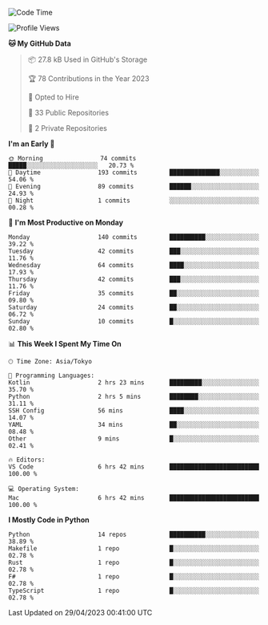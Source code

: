 <!--START_SECTION:waka-->
![Code Time](http://img.shields.io/badge/Code%20Time-648%20hrs%2015%20mins-blue)

![Profile Views](http://img.shields.io/badge/Profile%20Views-0-blue)

**🐱 My GitHub Data** 

> 📦 27.8 kB Used in GitHub's Storage 
 > 
> 🏆 78 Contributions in the Year 2023
 > 
> 💼 Opted to Hire
 > 
> 📜 33 Public Repositories 
 > 
> 🔑 2 Private Repositories 
 > 
**I'm an Early 🐤** 

```text
🌞 Morning                74 commits          █████░░░░░░░░░░░░░░░░░░░░   20.73 % 
🌆 Daytime                193 commits         ██████████████░░░░░░░░░░░   54.06 % 
🌃 Evening                89 commits          ██████░░░░░░░░░░░░░░░░░░░   24.93 % 
🌙 Night                  1 commits           ░░░░░░░░░░░░░░░░░░░░░░░░░   00.28 % 
```
📅 **I'm Most Productive on Monday** 

```text
Monday                   140 commits         ██████████░░░░░░░░░░░░░░░   39.22 % 
Tuesday                  42 commits          ███░░░░░░░░░░░░░░░░░░░░░░   11.76 % 
Wednesday                64 commits          ████░░░░░░░░░░░░░░░░░░░░░   17.93 % 
Thursday                 42 commits          ███░░░░░░░░░░░░░░░░░░░░░░   11.76 % 
Friday                   35 commits          ██░░░░░░░░░░░░░░░░░░░░░░░   09.80 % 
Saturday                 24 commits          ██░░░░░░░░░░░░░░░░░░░░░░░   06.72 % 
Sunday                   10 commits          █░░░░░░░░░░░░░░░░░░░░░░░░   02.80 % 
```


📊 **This Week I Spent My Time On** 

```text
🕑︎ Time Zone: Asia/Tokyo

💬 Programming Languages: 
Kotlin                   2 hrs 23 mins       █████████░░░░░░░░░░░░░░░░   35.70 % 
Python                   2 hrs 5 mins        ████████░░░░░░░░░░░░░░░░░   31.11 % 
SSH Config               56 mins             ████░░░░░░░░░░░░░░░░░░░░░   14.07 % 
YAML                     34 mins             ██░░░░░░░░░░░░░░░░░░░░░░░   08.48 % 
Other                    9 mins              █░░░░░░░░░░░░░░░░░░░░░░░░   02.41 % 

🔥 Editors: 
VS Code                  6 hrs 42 mins       █████████████████████████   100.00 % 

💻 Operating System: 
Mac                      6 hrs 42 mins       █████████████████████████   100.00 % 
```

**I Mostly Code in Python** 

```text
Python                   14 repos            ██████████░░░░░░░░░░░░░░░   38.89 % 
Makefile                 1 repo              █░░░░░░░░░░░░░░░░░░░░░░░░   02.78 % 
Rust                     1 repo              █░░░░░░░░░░░░░░░░░░░░░░░░   02.78 % 
F#                       1 repo              █░░░░░░░░░░░░░░░░░░░░░░░░   02.78 % 
TypeScript               1 repo              █░░░░░░░░░░░░░░░░░░░░░░░░   02.78 % 
```




 Last Updated on 29/04/2023 00:41:00 UTC
<!--END_SECTION:waka-->
